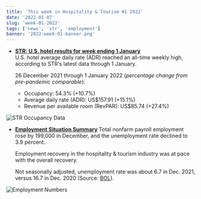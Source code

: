 ```yaml
---
title: 'This week in Hospitality & Tourism #1 2022'
date: '2022-01-07'
slug: 'week-01-2022'
tags: ['news', 'str', 'employment']
banner: '2022-week-01-banner.png'
---
```


- **[STR: U.S. hotel results for week ending 1 January](https://str.com/press-release/str-us-hotel-results-week-ending-1-january)**  
  U.S. hotel average daily rate (ADR) reached an all-time weekly high, according to STR‘s latest data through 1 January.

  26 December 2021 through 1 January 2022 (_percentage change from pre-pandemic comparable_):

  - Occupancy: 54.3% (+10.7%)
  - Average daily rate (ADR): US$157.91 (+15.1%)
  - Revenue per available room (RevPAR): US$85.74 (+27.4%)

![STR Occupancy Data](/images/blogimages/2022-week-01-occupancy.png)

- **[Employment Situation Summary](https://www.bls.gov/news.release/empsit.nr0.htm)**
  Total nonfarm payroll employment rose by 199,000 in December, and the unemployment rate declined to 3.9 percent.

  Employment recovery in the hospitality & tourism industry was at pace with the overall recovery.

  Not seasonally adjusted, unemployment rate was about 6.7 in Dec. 2021, versus 16.7 in Dec. 2020 (Source: [BOL](https://www.bls.gov/news.release/empsit.t14.htm)).

![Employment Numbers](/images/blogimages/2022-week-01-employment.png)
